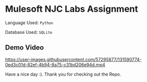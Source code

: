# Mulesoft NJC Labs Assignment

Language Used: `Python`

Database Used: `SQLite`


## Demo Video
https://user-images.githubusercontent.com/57295877/131590774-0ed3c01d-82ef-4b94-8a75-c31bd206e94d.mp4

Have a nice day :). Thank you for checking out the Repo.

